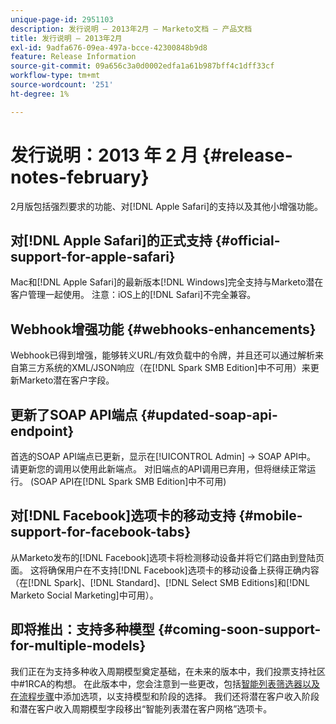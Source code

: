 ```yaml
---
unique-page-id: 2951103
description: 发行说明 — 2013年2月 — Marketo文档 — 产品文档
title: 发行说明 — 2013年2月
exl-id: 9adfa676-09ea-497a-bcce-42300848b9d8
feature: Release Information
source-git-commit: 09a656c3a0d0002edfa1a61b987bff4c1dff33cf
workflow-type: tm+mt
source-wordcount: '251'
ht-degree: 1%

---
```


# 发行说明：2013 年 2 月 {#release-notes-february}

2月版包括强烈要求的功能、对[!DNL Apple Safari]的支持以及其他小增强功能。

## 对[!DNL Apple Safari]的正式支持 {#official-support-for-apple-safari}

Mac和[!DNL Apple Safari]的最新版本[!DNL Windows]完全支持与Marketo潜在客户管理一起使用。 注意：iOS上的[!DNL Safari]不完全兼容。

## Webhook增强功能 {#webhooks-enhancements}

Webhook已得到增强，能够转义URL/有效负载中的令牌，并且还可以通过解析来自第三方系统的XML/JSON响应（在[!DNL Spark SMB Edition]中不可用）来更新Marketo潜在客户字段。

## 更新了SOAP API端点 {#updated-soap-api-endpoint}

首选的SOAP API端点已更新，显示在[!UICONTROL Admin] -> SOAP API中。 请更新您的调用以使用此新端点。 对旧端点的API调用已弃用，但将继续正常运行。 (SOAP API在[!DNL Spark SMB Edition]中不可用)

## 对[!DNL Facebook]选项卡的移动支持 {#mobile-support-for-facebook-tabs}

从Marketo发布的[!DNL Facebook]选项卡将检测移动设备并将它们路由到登陆页面。 这将确保用户在不支持[!DNL Facebook]选项卡的移动设备上获得正确内容（在[!DNL Spark]、[!DNL Standard]、[!DNL Select SMB Editions]和[!DNL Marketo Social Marketing]中可用）。

## 即将推出：支持多种模型 {#coming-soon-support-for-multiple-models}

我们正在为支持多种收入周期模型奠定基础，在未来的版本中，我们投票支持社区中#1RCA的构想。 在此版本中，您会注意到一些更改，包括[智能列表筛选器以及在流程步骤](/help/marketo/product-docs/reporting/revenue-cycle-analytics/revenue-cycle-models/find-all-leads-in-a-revenue-cycle-model.md)中添加选项，以支持模型和阶段的选择。 我们还将潜在客户收入阶段和潜在客户收入周期模型字段移出“智能列表潜在客户网格”选项卡。

